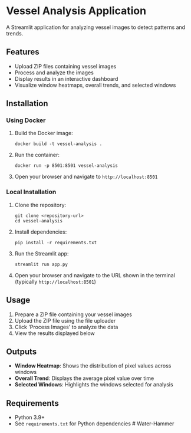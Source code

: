 # Vessel Analysis Application

A Streamlit application for analyzing vessel images to detect patterns and trends.

## Features

- Upload ZIP files containing vessel images
- Process and analyze the images
- Display results in an interactive dashboard
- Visualize window heatmaps, overall trends, and selected windows

## Installation

### Using Docker

1. Build the Docker image:
   ```
   docker build -t vessel-analysis .
   ```

2. Run the container:
   ```
   docker run -p 8501:8501 vessel-analysis
   ```

3. Open your browser and navigate to `http://localhost:8501`

### Local Installation

1. Clone the repository:
   ```
   git clone <repository-url>
   cd vessel-analysis
   ```

2. Install dependencies:
   ```
   pip install -r requirements.txt
   ```

3. Run the Streamlit app:
   ```
   streamlit run app.py
   ```

4. Open your browser and navigate to the URL shown in the terminal (typically `http://localhost:8501`)

## Usage

1. Prepare a ZIP file containing your vessel images
2. Upload the ZIP file using the file uploader
3. Click 'Process Images' to analyze the data
4. View the results displayed below

## Outputs

- **Window Heatmap**: Shows the distribution of pixel values across windows
- **Overall Trend**: Displays the average pixel value over time
- **Selected Windows**: Highlights the windows selected for analysis

## Requirements

- Python 3.9+
- See `requirements.txt` for Python dependencies # Water-Hammer
